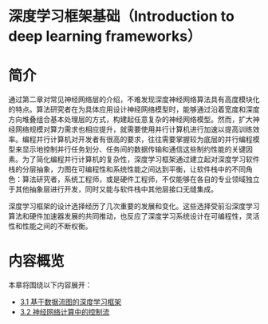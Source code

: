 <!--Copyright © Microsoft Corporation. All rights reserved.
  适用于[License](https://github.com/microsoft/AI-System/blob/main/LICENSE)版权许可-->

# 深度学习框架基础（Introduction to deep learning frameworks）

# 简介

通过第二章对常见神经网络层的介绍，不难发现深度神经网络算法具有高度模块化的特点。算法研究者在为具体应用设计神经网络模型时，能够通过沿着宽度和深度方向堆叠组合基本处理层的方式，构建起任意复杂的神经网络模型。然而，扩大神经网络规模对算力需求也相应提升，就需要使用并行计算机进行加速以提高训练效率。编程并行计算机对开发者有很高的要求，往往需要掌握较为底层的并行编程模型来显示地控制并行任务划分、任务间的数据传输和通信这些制约性能的关键因素。为了简化编程并行计算机的复杂性，深度学习框架通过建立起对深度学习软件栈的分层抽象，力图在可编程性和系统性能之间达到平衡，让软件栈中的不同角色：算法研究者，系统工程师，或是硬件工程师，不仅能够在各自的专业领域独立于其他抽象层进行开发，同时又能与软件栈中其他层接口无缝集成。

深度学习框架的设计选择经历了几次重要的发展和变化。这些选择受前沿深度学习算法和硬件加速器发展的共同推动，也反应了深度学习系统设计在可编程性，灵活性和性能之间的不断权衡。

# 内容概览

本章将围绕以下内容展开：

- [3.1 基于数据流图的深度学习框架](3.1-基于数据流图的深度学习框架.md)
- [3.2 神经网络计算中的控制流](3.2-神经网络计算中的控制流.md)